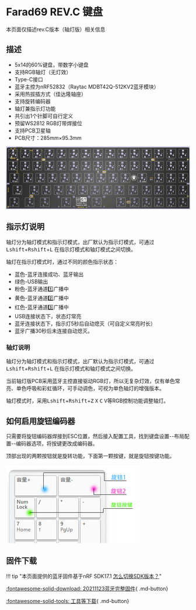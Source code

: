 Farad69 REV.C 键盘
=====================
本页面仅描述rev.C版本（轴灯版）相关信息

## 描述

- 5x14的60%键盘，带数字小键盘
- 支持RGB轴灯（无灯效）
- Type-C接口
- 蓝牙主控为nRF52832（Raytac MDBT42Q-512KV2蓝牙模块）
- 采用热拔插方式（佳达隆轴座）
- 支持旋转编码器
- 轴灯兼指示灯功能
- 共引出1个针脚可自行定义
- 预留WS2812 RGB灯带焊接位
- 支持PCB卫星轴
- PCB尺寸：285mm×95.3mm

![](../img/farad69-c.jpg "Farad69 rev.C PCB")

## 指示灯说明

轴灯分为轴灯模式和指示灯模式，出厂默认为指示灯模式，可通过<kbd>Lshift</kbd>+<kbd>Rshift</kbd>+<kbd>L</kbd> 在指示灯模式和轴灯模式之间切换。

轴灯在指示灯模式时，通过不同的颜色指示状态：

- 蓝色-蓝牙连接成功、蓝牙输出
- 绿色-USB输出
- 粉色-蓝牙通道1️⃣广播中
- 黄色-蓝牙通道2️⃣广播中
- 红色-蓝牙通道3️⃣广播中
- USB连接状态下，状态灯常亮
- 蓝牙连接状态下，指示灯5秒后自动熄灭（可自定义常亮时长）
- 蓝牙广播30秒后未连接自动熄灭。

### 轴灯说明

轴灯分为轴灯模式和指示灯模式，出厂默认为指示灯模式，可通过<kbd>Lshift</kbd>+<kbd>Rshift</kbd>+<kbd>L</kbd> 在指示灯模式和轴灯模式之间切换。

当前轴灯版PCB采用蓝牙主控直接驱动RGB灯，所以无复杂灯效，仅有单色常亮、单色呼吸和彩虹循环，可手动调色，可视为单色轴灯的增强版本。

轴灯模式时，采用<kbd>Lshift</kbd>+<kbd>Rshift</kbd>+<kbd>Z</kbd> <kbd>X</kbd> <kbd>C</kbd> <kbd>V</kbd>等RGB控制功能调整轴灯。

## 如何启用旋钮编码器

只需要将旋钮编码器焊接到ESC位置，然后接入配置工具，找到键盘设置--布局配置--编码器选项，将按键更改成编码器。

顶部出现的两颗按钮就是旋转功能，下面第一颗按键，就是旋钮按键功能。

![](../img/rotary.png "按键示意图")

## 固件下载

!!! tip  "本页面提供的蓝牙固件基于nRF SDK17.1    [怎么切换SDK版本？](../faq.md#怎样切换不同SDK版本的固件)"

[:fontawesome-solid-download:  20211123蓝牙完整固件](http://glab.online/down/sdk17/farad69-c-nrf52_all-20211123-1162af43.hex){ .md-button}

[:fontawesome-solid-tools:  工具等下载](../down/download.md){ .md-button}

